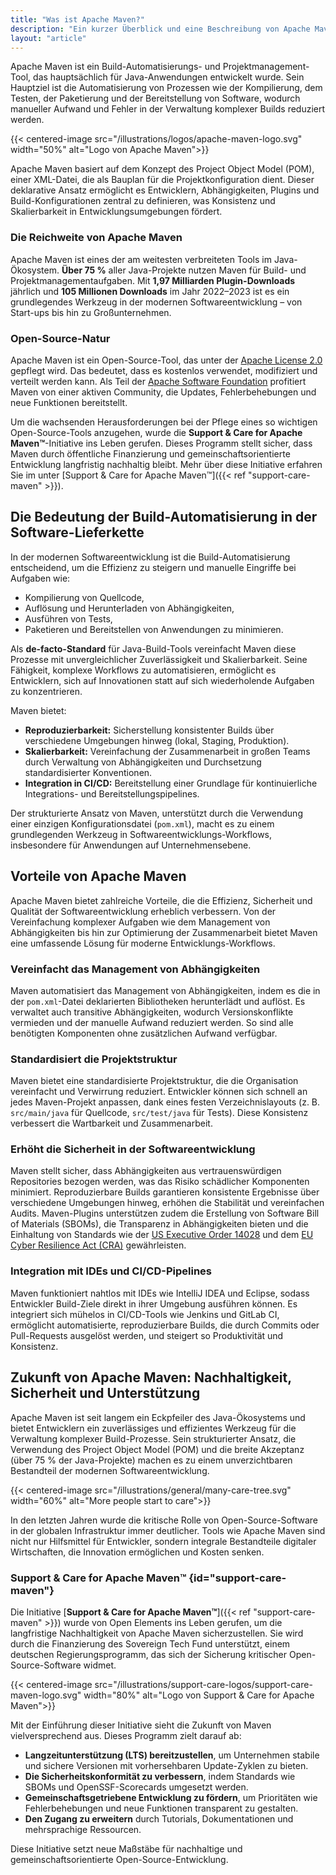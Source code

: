 ```yaml
---
title: "Was ist Apache Maven?"
description: "Ein kurzer Überblick und eine Beschreibung von Apache Maven"
layout: "article"
---
```

Apache Maven ist ein Build-Automatisierungs- und Projektmanagement-Tool, das hauptsächlich für Java-Anwendungen entwickelt wurde.
Sein Hauptziel ist die Automatisierung von Prozessen wie der Kompilierung, dem Testen, der Paketierung und der Bereitstellung von Software, wodurch manueller Aufwand und Fehler in der Verwaltung komplexer Builds reduziert werden.

{{< centered-image src="/illustrations/logos/apache-maven-logo.svg" width="50%" alt="Logo von Apache Maven">}}

Apache Maven basiert auf dem Konzept des Project Object Model (POM), einer XML-Datei, die als Bauplan für die Projektkonfiguration dient.
Dieser deklarative Ansatz ermöglicht es Entwicklern, Abhängigkeiten, Plugins und Build-Konfigurationen zentral zu definieren, was Konsistenz und Skalierbarkeit in Entwicklungsumgebungen fördert.

### Die Reichweite von Apache Maven

Apache Maven ist eines der am weitesten verbreiteten Tools im Java-Ökosystem.
**Über 75 %** aller Java-Projekte nutzen Maven für Build- und Projektmanagementaufgaben.
Mit **1,97 Milliarden Plugin-Downloads** jährlich und **105 Millionen Downloads** im Jahr 2022–2023 ist es ein grundlegendes Werkzeug in der modernen Softwareentwicklung – von Start-ups bis hin zu Großunternehmen.

### Open-Source-Natur

Apache Maven ist ein Open-Source-Tool, das unter der [Apache License 2.0](https://www.apache.org/licenses/LICENSE-2.0) gepflegt wird.
Das bedeutet, dass es kostenlos verwendet, modifiziert und verteilt werden kann.
Als Teil der [Apache Software Foundation](https://www.apache.org) profitiert Maven von einer aktiven Community, die Updates, Fehlerbehebungen und neue Funktionen bereitstellt.  

Um die wachsenden Herausforderungen bei der Pflege eines so wichtigen Open-Source-Tools anzugehen, wurde die **Support & Care for Apache Maven™**-Initiative ins Leben gerufen.
Dieses Programm stellt sicher, dass Maven durch öffentliche Finanzierung und gemeinschaftsorientierte Entwicklung langfristig nachhaltig bleibt.
Mehr über diese Initiative erfahren Sie im unter [Support & Care for Apache Maven™]({{< ref "support-care-maven" >}}).

## Die Bedeutung der Build-Automatisierung in der Software-Lieferkette

In der modernen Softwareentwicklung ist die Build-Automatisierung entscheidend, um die Effizienz zu steigern und manuelle Eingriffe bei Aufgaben wie:

- Kompilierung von Quellcode,  
- Auflösung und Herunterladen von Abhängigkeiten,  
- Ausführen von Tests,  
- Paketieren und Bereitstellen von Anwendungen zu minimieren.  

Als **de-facto-Standard** für Java-Build-Tools vereinfacht Maven diese Prozesse mit unvergleichlicher Zuverlässigkeit und Skalierbarkeit.
Seine Fähigkeit, komplexe Workflows zu automatisieren, ermöglicht es Entwicklern, sich auf Innovationen statt auf sich wiederholende Aufgaben zu konzentrieren.

Maven bietet:

- **Reproduzierbarkeit:** Sicherstellung konsistenter Builds über verschiedene Umgebungen hinweg (lokal, Staging, Produktion).  
- **Skalierbarkeit:** Vereinfachung der Zusammenarbeit in großen Teams durch Verwaltung von Abhängigkeiten und Durchsetzung standardisierter Konventionen.  
- **Integration in CI/CD:** Bereitstellung einer Grundlage für kontinuierliche Integrations- und Bereitstellungspipelines.  

Der strukturierte Ansatz von Maven, unterstützt durch die Verwendung einer einzigen Konfigurationsdatei (`pom.xml`), macht es zu einem grundlegenden Werkzeug
in Softwareentwicklungs-Workflows, insbesondere für Anwendungen auf Unternehmensebene.

## Vorteile von Apache Maven

Apache Maven bietet zahlreiche Vorteile, die die Effizienz, Sicherheit und Qualität der Softwareentwicklung erheblich verbessern.
Von der Vereinfachung komplexer Aufgaben wie dem Management von Abhängigkeiten bis hin zur Optimierung der Zusammenarbeit bietet Maven eine umfassende Lösung für moderne Entwicklungs-Workflows.

### Vereinfacht das Management von Abhängigkeiten

Maven automatisiert das Management von Abhängigkeiten, indem es die in der `pom.xml`-Datei deklarierten Bibliotheken herunterlädt und auflöst.
Es verwaltet auch transitive Abhängigkeiten, wodurch Versionskonflikte vermieden und der manuelle Aufwand reduziert werden.
So sind alle benötigten Komponenten ohne zusätzlichen Aufwand verfügbar.

### Standardisiert die Projektstruktur

Maven bietet eine standardisierte Projektstruktur, die die Organisation vereinfacht und Verwirrung reduziert.
Entwickler können sich schnell an jedes Maven-Projekt anpassen, dank eines festen Verzeichnislayouts (z. B. `src/main/java` für Quellcode, `src/test/java` für Tests).
Diese Konsistenz verbessert die Wartbarkeit und Zusammenarbeit.

### Erhöht die Sicherheit in der Softwareentwicklung

Maven stellt sicher, dass Abhängigkeiten aus vertrauenswürdigen Repositories bezogen werden, was das Risiko schädlicher Komponenten minimiert.
Reproduzierbare Builds garantieren konsistente Ergebnisse über verschiedene Umgebungen hinweg, erhöhen die Stabilität und vereinfachen Audits.
Maven-Plugins unterstützen zudem die Erstellung von Software Bill of Materials (SBOMs), die Transparenz in Abhängigkeiten bieten und die Einhaltung von Standards wie der
[US Executive Order 14028](https://www.whitehouse.gov/briefing-room/presidential-actions/2021/05/12/executive-order-on-improving-the-nations-cybersecurity/)
und dem [EU Cyber Resilience Act (CRA)](https://digital-strategy.ec.europa.eu/en/policies/cyber-resilience-act) gewährleisten.

### Integration mit IDEs und CI/CD-Pipelines

Maven funktioniert nahtlos mit IDEs wie IntelliJ IDEA und Eclipse, sodass Entwickler Build-Ziele direkt in ihrer Umgebung ausführen können.
Es integriert sich mühelos in CI/CD-Tools wie Jenkins und GitLab CI, ermöglicht automatisierte, reproduzierbare Builds, die durch Commits oder Pull-Requests ausgelöst werden,
und steigert so Produktivität und Konsistenz.

## Zukunft von Apache Maven: Nachhaltigkeit, Sicherheit und Unterstützung

Apache Maven ist seit langem ein Eckpfeiler des Java-Ökosystems und bietet Entwicklern ein zuverlässiges und effizientes Werkzeug für die Verwaltung komplexer Build-Prozesse.
Sein strukturierter Ansatz, die Verwendung des Project Object Model (POM) und die breite Akzeptanz (über 75 % der Java-Projekte) machen es zu einem unverzichtbaren Bestandteil der modernen Softwareentwicklung.

{{< centered-image src="/illustrations/general/many-care-tree.svg" width="60%" alt="More people start to care">}}

In den letzten Jahren wurde die kritische Rolle von Open-Source-Software in der globalen Infrastruktur immer deutlicher.
Tools wie Apache Maven sind nicht nur Hilfsmittel für Entwickler, sondern integrale Bestandteile digitaler Wirtschaften, die Innovation ermöglichen und Kosten senken.  

### Support & Care for Apache Maven™ {id="support-care-maven"}

Die Initiative [**Support & Care for Apache Maven™**]({{< ref "support-care-maven" >}}) wurde von Open Elements ins Leben gerufen, um die langfristige Nachhaltigkeit von Apache Maven sicherzustellen.
Sie wird durch die Finanzierung des Sovereign Tech Fund unterstützt, einem deutschen Regierungsprogramm, das sich der Sicherung kritischer Open-Source-Software widmet.

{{< centered-image src="/illustrations/support-care-logos/support-care-maven-logo.svg" width="80%" alt="Logo von Support & Care for Apache Maven">}}

Mit der Einführung dieser Initiative sieht die Zukunft von Maven vielversprechend aus. Dieses Programm zielt darauf ab:

- **Langzeitunterstützung (LTS) bereitzustellen**, um Unternehmen stabile und sichere Versionen mit vorhersehbaren Update-Zyklen zu bieten.  
- **Die Sicherheitskonformität zu verbessern**, indem Standards wie SBOMs und OpenSSF-Scorecards umgesetzt werden.  
- **Gemeinschaftsgetriebene Entwicklung zu fördern**, um Prioritäten wie Fehlerbehebungen und neue Funktionen transparent zu gestalten.  
- **Den Zugang zu erweitern** durch Tutorials, Dokumentationen und mehrsprachige Ressourcen.

Diese Initiative setzt neue Maßstäbe für nachhaltige und gemeinschaftsorientierte Open-Source-Entwicklung.